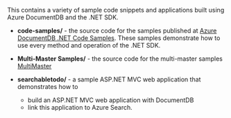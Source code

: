 This contains a variety of sample code snippets and applications built using Azure DocumentDB and the .NET SDK.


- **code-samples/** - the source code for the samples published at [Azure DocumentDB .NET Code Samples](https://code.msdn.microsoft.com/windowsazure/Azure-DocumentDB-NET-Code-6b3da8af). These samples demonstrate how to use every method and operation of the .NET SDK.

- **Multi-Master Samples/** - the source code for the multi-master samples [MultiMaster](https://github.com/markjbrown/azure-cosmosdb-dotnet/tree/master/samples/MultiMaster)

- **searchabletodo/** - a sample ASP.NET MVC web application that demonstrates how to
	- build an ASP.NET MVC web application with DocumentDB
	- link this application to Azure Search.
